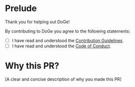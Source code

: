 # Prelude

Thank you for helping out DoGe!

<!--
Replace [ ] with [x] with those you agree with.
-->

By contributing to DoGe you agree to the following statements:

- [ ] I have read and understood the [Contribution Guidelines](https://github.com/kkoomen/vim-doge/blob/master/CONTRIBUTING.md).
- [ ] I have read and understood the [Code of Conduct](https://github.com/kkoomen/vim-doge/blob/master/CODE_OF_CONDUCT.md).

# Why this PR?

[A clear and concise description of why you made this PR]
